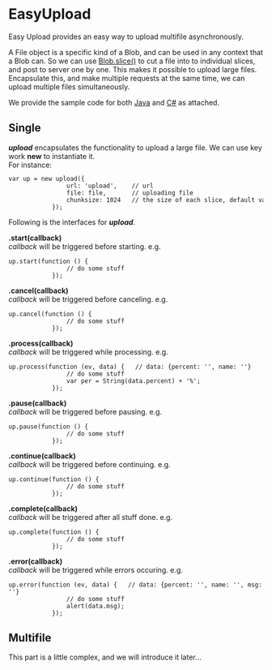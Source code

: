 # EasyUpload
Easy Upload provides an easy way to upload multifile asynchronously. 
<p>
A File object is a specific kind of a Blob, and can be used in any context that a Blob can. 
So we can use <a href="https://developer.mozilla.org/en-US/docs/Web/API/Blob/slice">Blob.slice()</a> to cut a file into to individual slices, and post to server one by one. This makes it possible to upload large files.
<br />
Encapsulate this, and make multiple requests at the same time, we can upload multiple files simultaneously.
<p/>
<p>We provide the sample code for both <a href="https://github.com/ElijahKR/EasyUpload/blob/master/examples/Java_EasyUpload.rar">Java</a> and <a href="https://github.com/ElijahKR/EasyUpload/blob/master/examples/C%23_EasyUpload.rar">C#</a> as attached.</p>
<h2>Single</h2>
<strong><i>upload</i></strong> encapsulates the functionality to upload a large file. We can use key work <strong>new</strong> to instantiate it. 
<br />
For instance:
<code><pre>var up = new upload({
                url: 'upload',    // url
                file: file,       // uploading file
                chunksize: 1024   // the size of each slice, default value is 512 * 1024.
            });</pre></code>
<p>Following is the interfaces for <strong><i>upload</i></strong>.</p>
<p>
<strong>.start(callback)</strong>
<br />
<i>callback</i> will be triggered before starting. e.g.
<code><pre>up.start(function () {
                // do some stuff
            });</pre></code>
</p>

<p>
<strong>.cancel(callback)</strong>
<br />
<i>callback</i> will be triggered before canceling. e.g.
<code><pre>up.cancel(function () {
                // do some stuff
            });</pre></code>
</p>

<p>
<strong>.process(callback)</strong>
<br />
<i>callback</i> will be triggered while processing. e.g.
<code><pre>up.process(function (ev, data) {   // data: {percent: '', name: ''}
                // do some stuff
                var per = String(data.percent) + '%';
            });</pre></code>
</p>

<p>
<strong>.pause(callback)</strong>
<br />
<i>callback</i> will be triggered before pausing. e.g.
<code><pre>up.pause(function () {
                // do some stuff
            });</pre></code>
</p>

<p>
<strong>.continue(callback)</strong>
<br />
<i>callback</i> will be triggered before continuing. e.g.
<code><pre>up.continue(function () {
                // do some stuff
            });</pre></code>
</p>

<p>
<strong>.complete(callback)</strong>
<br />
<i>callback</i> will be triggered after all stuff done. e.g.
<code><pre>up.complete(function () {
                // do some stuff
            });</pre></code>
</p>

<p>
<strong>.error(callback)</strong>
<br />
<i>callback</i> will be triggered while errors occuring. e.g.
<code><pre>up.error(function (ev, data) {   // data: {percent: '', name: '', msg: ''}
                // do some stuff
                alert(data.msg);
            });</pre></code>
</p>

<h2>Multifile</h2>
<p>This part is a little complex, and we will introduce it later...</p>
